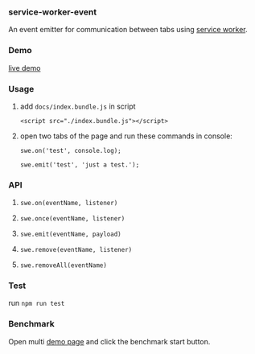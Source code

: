 ### service-worker-event

An event emitter for communication between tabs using [service worker](https://developer.mozilla.org/zh-CN/docs/Web/API/Service_Worker_API).


### Demo

[live demo](https://gyteng.github.io/service-worker-event/)
### Usage

1. add `docs/index.bundle.js` in script

    ```
    <script src="./index.bundle.js"></script>
    ```

2. open two tabs of the page and run these commands in console:

    ```
    swe.on('test', console.log);
    ```

    ```
    swe.emit('test', 'just a test.');
    ```

### API

1. `swe.on(eventName, listener)`

2. `swe.once(eventName, listener)`

3. `swe.emit(eventName, payload)`

4. `swe.remove(eventName, listener)`

5. `swe.removeAll(eventName)`

### Test

run `npm run test`

### Benchmark

Open multi [demo page](https://gyteng.github.io/service-worker-event/) and click the benchmark start button.
